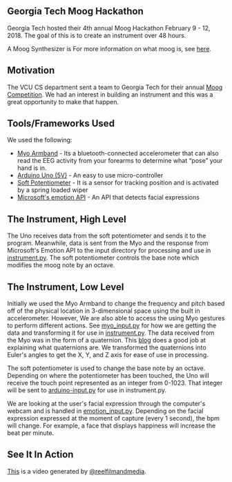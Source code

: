 ## Georgia Tech Moog Hackathon
Georgia Tech hosted their 4th annual Moog Hackathon February 9 - 12, 2018. The goal of this is to create an instrument over 48 hours.


A Moog Synthesizer is For more information on what moog is, see [here](https://en.wikipedia.org/wiki/Moog_synthesizer).

## Motivation
The VCU CS department sent a team to Georgia Tech for their annual [Moog Competition](https://guthman.gatech.edu/moog-hackathon).
We had an interest in building an instrument and this was a great opportunity to make that happen.


## Tools/Frameworks Used
We used the following:
* [Myo Armband](https://www.myo.com/) - Its a bluetooth-connected accelerometer that can also read the EEG activity from your forearms to determine what “pose” your hand is in.
* [Arduino Uno (5V)](https://store.arduino.cc/usa/arduino-uno-rev3) - An easy to use micro-controller
* [Soft Potentiometer](https://www.sparkfun.com/products/8679) - It is a sensor for tracking position and is activated by a spring loaded wiper
* [Microsoft's emotion API](https://azure.microsoft.com/en-us/services/cognitive-services/emotion/) - An API that detects facial expressions

## The Instrument, High Level

The Uno receives data from the soft potentiometer and sends it to the program. Meanwhile, data is sent from the Myo and the
response from Microsoft's Emotion API to the input directory for processing and use in [instrument.py](instrument.py).
The soft potentiometer controls the base note which modifies the moog note by an octave.


## The Instrument, Low Level

Initially we used the Myo Armband to change the frequency and pitch based off of the physical location in 3-dimensional space
using the built in accelerometer. However, We are also able to access the using Myo gestures to perform different actions.
See [myo_input.py](modules/input/myo_input.py) for how we are getting the data and transforming it for use in [instrument.py](instrument.py).
The data received from the Myo was in the form of a quaternion. This [blog](http://developerblog.myo.com/quaternions/) does a good job at explaining
what quaternions are. We transformed the quaternions into Euler's angles to get the X, Y, and Z axis for ease of use in processing.


The soft potentiometer is used to change the base note by an octave. Depending on where the potentiometer has been touched,
the Uno will receive the touch point represented as an integer from 0-1023. That integer will be sent to [arduino-input.py](modules/input/arduino_input.py)
for use in instrument.py.


We are looking at the user's facial expression through the computer's webcam and is handled in [emotion_input.py](modules/input/emotion_input.py).
Depending on the facial expression expressed at the moment of capture (every 1 second), the bpm will change. For example, a face that displays
happiness will increase the beat per minute.

## See It In Action

[This](https://youtu.be/Qx1VwUJjiH4) is a video generated by [@reelfilmandmedia](https://www.facebook.com/ReelFilmandMedia/?ref=br_rs).
